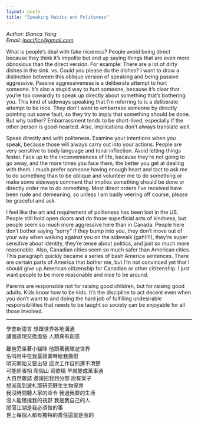 ```yaml
---
layout: posts
title: "Speaking Habits and Politeness"
---
```

*Author: Bianca Yang*<br>
*Email: ipacifics@gmail.com*<br>

What is people’s deal with fake niceness? People avoid being direct because they think it’s impolite but end up saying things that are even more obnoxious than the direct version. For example: There are a lot of dirty dishes in the sink. vs. Could you please do the dishes? I want to draw a distinction between this oblique version of speaking and being passive aggressive. Passive aggressiveness is a deliberate attempt to hurt someone. It’s also a stupid way to hurt someone, because it’s clear that you’re too cowardly to speak up directly about something that’s bothering you. This kind of sideways speaking that I’m referring to is a deliberate attempt to be nice. They don’t want to embarrass someone by directly pointing out some fault, so they try to imply that something should be done. But why bother? Embarrassment tends to be short-lived, especially if the other person is good-hearted. Also, implications don’t always translate well.

Speak directly and with politeness. Examine your intentions when you speak, because those will always carry out into your actions. People are very sensitive to body language and tonal inflection. Avoid letting things fester. Face up to the inconveniences of life, because they’re not going to go away, and the more times you face them, the better you get at dealing with them. I much prefer someone having enough heart and tact to ask me to do something than to be oblique and volunteer me to do something or make some sideways comment that implies something should be done or directly order me to do something. Most direct orders I’ve received have been rude and demeaning, so unless I am badly veering off course, please be graceful and ask.

I feel like the art and requirement of politeness has been lost in the US. People still hold open doors and do those superficial acts of kindness, but people seem so much more aggressive here than in Canada. People here don’t bother saying “sorry” if they bump into you, they don’t move out of your way when walking against you on the sidewalk (gah!!!!), they’re super sensitive about identity, they’re tense about politics, and just so much more reasonable. Also, Canadian cities seem so much safer than American cities. This paragraph quickly became a series of bash America sentences. There are certain parts of America that bother me, but I’m not convinced yet that I should give up American citizenship for Canadian or other citizenship. I just want people to be more reasonable and nice to be around.

Parents are responsible not for raising good children, but for raising good adults. Kids know how to be kids. It’s the discipline to act decent even when you don’t want to and doing the hard job of fulfilling undesirable responsibilities that needs to be taught so society can be enjoyable for all those involved.




___
學會新語言 想跟世界各地溝通<br>
講個道理交換風俗 人類真有創意<br>

籬笆旁坐著小貓咪 他跟著我環遊世界<br>
名叫阿中在我最寂寞時給我撫慰<br>
明天開始又要出發 這次工作目的還不清楚<br>
可能照張相 爬個山 寫歌稿 早就變成萬事通<br>
大自然雜誌 邀請招我到分部 說有案子<br>
想派我到波札那研究野生生物保育<br>
我沒時間聽人家的命令 我過我要的生活<br>
沒人能阻擋我的視野 我是我自己的人<br>
闖蕩江湖是我必須做的事<br>
世上每個人都有獨特的責任這就是我的<br>



